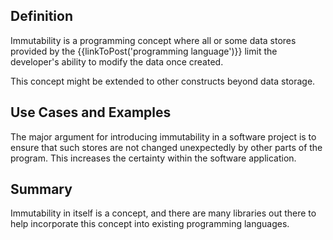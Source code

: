 ## Definition
Immutability is a programming concept where all or some data stores provided by the {{linkToPost('programming language')}} limit the developer's ability to modify the data once created.

This concept might be extended to other constructs beyond data storage. 


## Use Cases and Examples
The major argument for introducing immutability in a software project is to ensure that such stores are not changed unexpectedly by other parts of the program. This increases the certainty within the software application.

## Summary
Immutability in itself is a concept, and there are many libraries out there to help incorporate this concept into existing programming languages. 